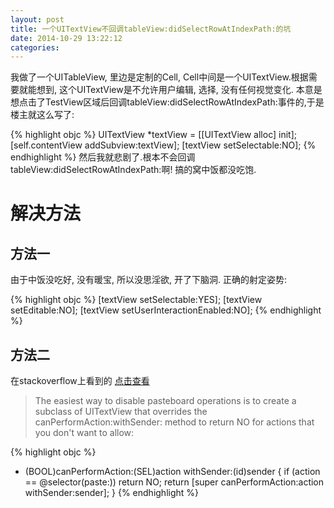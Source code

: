 ```yaml
---
layout: post
title: 一个UITextView不回调tableView:didSelectRowAtIndexPath:的坑
date: 2014-10-29 13:22:12
categories:
---
```


我做了一个UITableView, 里边是定制的Cell, Cell中间是一个UITextView.根据需要就能想到, 这个UITextView是不允许用户编辑, 选择, 没有任何视觉变化. 本意是想点击了TestView区域后回调tableView:didSelectRowAtIndexPath:事件的,于是楼主就这么写了:

{% highlight objc %}
UITextView *textView = [[UITextView alloc] init];
[self.contentView addSubview:textView];
[textView setSelectable:NO];
{% endhighlight %}
然后我就悲剧了.根本不会回调tableView:didSelectRowAtIndexPath:啊! 搞的窝中饭都没吃饱.

# 解决方法

## 方法一

由于中饭没吃好, 没有暖宝, 所以没思淫欲, 开了下脑洞.
正确的射定姿势:

{% highlight objc %}
[textView setSelectable:YES];
[textView setEditable:NO];
[textView setUserInteractionEnabled:NO];
{% endhighlight %}

## 方法二

在stackoverflow上看到的
[点击查看](http://stackoverflow.com/questions/1426731/how-disable-copy-cut-select-select-all-in-uitextview)
> The easiest way to disable pasteboard operations is to create a subclass of UITextView that overrides the canPerformAction:withSender: method to return NO for actions that you don't want to allow:

{% highlight objc %}
- (BOOL)canPerformAction:(SEL)action withSender:(id)sender {
    if (action == @selector(paste:))
        return NO;
    return [super canPerformAction:action withSender:sender];
}
{% endhighlight %}
